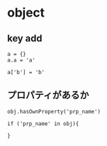 
# object


## key add

```
a = {}
a.a = 'a'

a['b'] = 'b'
```


## プロパティがあるか

```
obj.hasOwnProperty('prp_name')
```

```
if ('prp_name' in obj){

}
```



